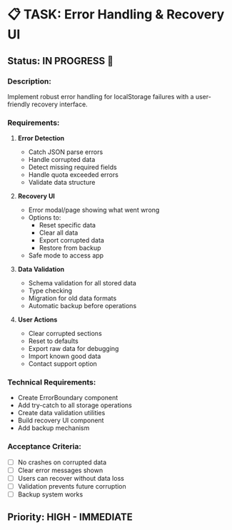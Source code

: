 # 📋 TASK: Error Handling & Recovery UI

## Status: IN PROGRESS 🚧

### Description:
Implement robust error handling for localStorage failures with a user-friendly recovery interface.

### Requirements:
1. **Error Detection**
   - Catch JSON parse errors
   - Handle corrupted data
   - Detect missing required fields
   - Handle quota exceeded errors
   - Validate data structure

2. **Recovery UI**
   - Error modal/page showing what went wrong
   - Options to:
     - Reset specific data
     - Clear all data
     - Export corrupted data
     - Restore from backup
   - Safe mode to access app

3. **Data Validation**
   - Schema validation for all stored data
   - Type checking
   - Migration for old data formats
   - Automatic backup before operations

4. **User Actions**
   - Clear corrupted sections
   - Reset to defaults
   - Export raw data for debugging
   - Import known good data
   - Contact support option

### Technical Requirements:
- Create ErrorBoundary component
- Add try-catch to all storage operations
- Create data validation utilities
- Build recovery UI component
- Add backup mechanism

### Acceptance Criteria:
- [ ] No crashes on corrupted data
- [ ] Clear error messages shown
- [ ] Users can recover without data loss
- [ ] Validation prevents future corruption
- [ ] Backup system works

## Priority: HIGH - IMMEDIATE